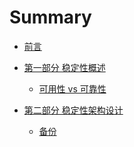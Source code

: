 # Summary

- [前言](README.md)

- [第一部分 稳定性概述](1-overview/README.md)
  - [可用性 vs 可靠性](1-overview/可用性vs可靠性.md)

- [第二部分 稳定性架构设计](2-preventive-arch/README.md)
  - [备份](2-preventive-arch/备份.md)
  <!-- - 避免单点故障: 2-preventive-arch/避免单点故障.md
  - 隔离: 2-preventive-arch/隔离.md
  - 兼容性设计: 2-preventive-arch/兼容性设计.md
  - 灰度: 2-preventive-arch/灰度.md
  - 无感升级: 2-preventive-arch/无感升级.md
  - 流量控制: 2-preventive-arch/流量控制.md
  - 重试: 2-preventive-arch/重试.md
  - 容灾切换: 2-preventive-arch/容灾切换.md
  - SOP: 2-preventive-arch/SOP.md
  - 应急指挥: 2-preventive-arch/应急指挥.md -->
